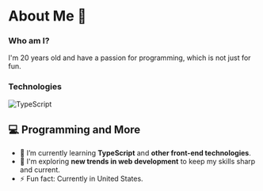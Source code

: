 # About Me 👾

### Who am I?

I'm 20 years old and have a passion for programming, which is not just for fun.

### Technologies

![TypeScript](https://img.shields.io/badge/TypeScript-3178C6?style=for-the-badge&logo=typescript&logoColor=white)

## 💻 Programming and More

- 🌱 I’m currently learning **TypeScript** and **other front-end technologies**.
- 🔭 I'm exploring **new trends in web development** to keep my skills sharp and current.
- ⚡ Fun fact: Currently in United States.
